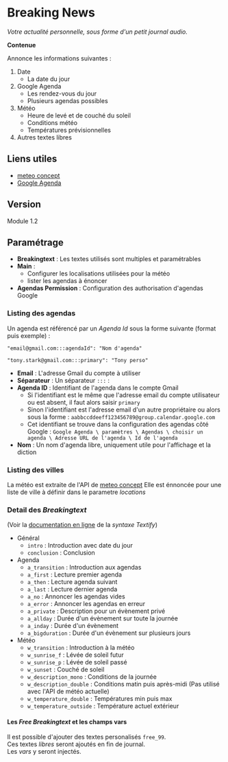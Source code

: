 # Breaking News
_Votre actualité personnelle, sous forme d'un petit journal audio._

**Contenue**

Annonce les informations suivantes :

1. Date
    * La date du jour
2. Google Agenda
    * Les rendez-vous du jour
    * Plusieurs agendas possibles
3. Météo
    * Heure de levé et de couché du soleil
    * Conditions météo
    * Températures prévisionnelles
4. Autres textes libres

## Liens utiles
* [meteo concept](https://api.meteo-concept.com)
* [Google Agenda](https://www.google.com/calendar/)

## Version
Module 1.2

## Paramétrage
* **Breakingtext** : Les textes utilisés sont multiples et paramétrables
* **Main** :
    * Configurer les localisations utilisées pour la météo
    * lister les agendas à énoncer
* **Agendas Permission** : Configuration des authorisation d'agendas Google

### Listing des agendas

Un agenda est référencé par un _Agenda Id_ sous la forme suivante (format puis exemple) :

    "email@gmail.com:::agendaId": "Nom d'agenda"

    "tony.stark@gmail.com:::primary": "Tony perso"

* **Email** : L'adresse Gmail du compte à utiliser
* **Séparateur** : Un séparateur `:::` :
* **Agenda ID** : Identifiant de l'agenda dans le compte Gmail
    * Si l'identifiant est le même que l'adresse email du compte utilisateur ou est absent, il faut alors saisir `primary`
    * Sinon l'identifiant est l'adresse email d'un autre propriétaire ou alors sous la forme : `aabbccddeeff123456789@group.calendar.google.com`
    * Cet identifiant se trouve dans la configuration des agendas côté Google : `Google Agenda \ paramètres \ Agendas \ choisir un agenda \ Adresse URL de l'agenda \ Id de l'agenda`
* **Nom** : Un nom d'agenda libre, uniquement utile pour l'affichage et la diction

### Listing des villes

La météo est extraite de l'API de [meteo concept](https://api.meteo-concept.com)
Elle est énnoncée pour une liste de ville à définir dans le parametre _locations_

### Detail des _Breakingtext_

(Voir la [documentation en ligne](https://github.com/Nikya/voicify/wiki/Syntaxe-Textify) de la _syntaxe Textify_)

* Général
    * `intro` : Introduction avec date du jour
    * `conclusion` : Conclusion
* Agenda
    * `a_transition` : Introduction aux agendas
    * `a_first` : Lecture premier agenda
    * `a_then` : Lecture agenda suivant
    * `a_last` : Lecture dernier agenda
    * `a_no` : Annoncer les agendas vides
    * `a_error` : Annoncer les agendas en erreur
    * `a_private` : Description pour un évènement privé
    * `a_allday` : Durée d'un évènement sur toute la journée
    * `a_inday` : Durée d'un évènement
    * `a_bigduration` : Durée d'un évènement sur plusieurs jours
* Météo
    * `w_transition` : Introduction à la météo
    * `w_sunrise_f` : Lévée de soleil futur
    * `w_sunrise_p` : Lévée de soleil passé
    * `w_sunset` : Couché de soleil
    * `w_description_mono` : Conditions de la journée
    * `w_description_double` : Conditions matin puis après-midi (Pas utilisé avec l'API de météo actuelle)
    * `w_temperature_double` : Températures min puis max
    * `w_temperature_outside` : Température actuel extérieur

#### Les _Free Breakingtext_ et les champs vars

Il est possible d'ajouter des textes personalisés `free_99`.  
Ces textes _libres_ seront ajoutés en fin de journal.  
Les _vars_ y seront injectés.
